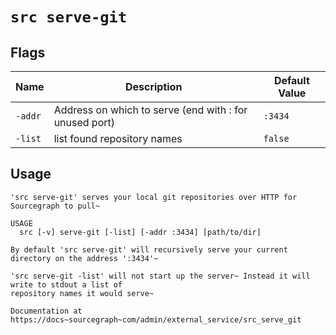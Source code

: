 # `src serve-git`


## Flags

| Name | Description | Default Value |
|------|-------------|---------------|
| `-addr` | Address on which to serve (end with : for unused port) | `:3434` |
| `-list` | list found repository names | `false` |


## Usage

```
'src serve-git' serves your local git repositories over HTTP for Sourcegraph to pull~

USAGE
  src [-v] serve-git [-list] [-addr :3434] [path/to/dir]

By default 'src serve-git' will recursively serve your current directory on the address ':3434'~

'src serve-git -list' will not start up the server~ Instead it will write to stdout a list of
repository names it would serve~

Documentation at https://docs~sourcegraph~com/admin/external_service/src_serve_git

```
	